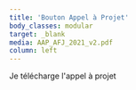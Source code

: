 ```yaml
---
title: 'Bouton Appel à Projet'
body_classes: modular
target: _blank
media: AAP_AFJ_2021_v2.pdf
column: left
---
```


Je télécharge l'appel à projet
